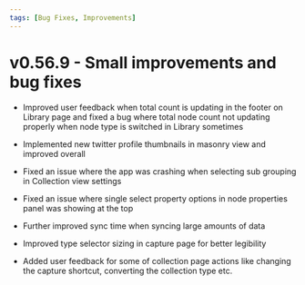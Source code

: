 ```yaml
---
tags: [Bug Fixes, Improvements]
---
```


# v0.56.9 - Small improvements and bug fixes

- Improved user feedback when total count is updating in the footer on Library page and fixed a bug where total node count not updating properly when node type is switched in Library sometimes

- Implemented new twitter profile thumbnails in masonry view and improved overall

- Fixed an issue where the app was crashing when selecting sub grouping in Collection view settings

- Fixed an issue where single select property options in node properties panel was showing at the top

- Further improved sync time when syncing large amounts of data

- Improved type selector sizing in capture page for better legibility

- Added user feedback for some of collection page actions like changing the capture shortcut, converting the collection type etc.